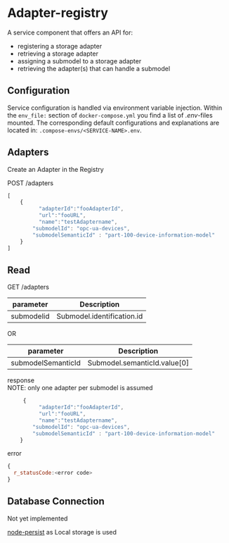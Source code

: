 # Adapter-registry

A service component that offers an API for:
 - registering a storage adapter
 - retrieving a storage adapter
 - assigning a submodel to a storage adapter
 - retrieving the adapter(s) that can  handle a submodel

## Configuration
Service configuration is handled via environment variable injection. Within the `env_file:` section of `docker-compose.yml` you find a list of _.env_-files mounted. The corresponding default configurations and explanations are located in: `.compose-envs/<SERVICE-NAME>.env`.


## Adapters
Create an Adapter in the Registry 


POST /adapters

```javascript
[
    {
          "adapterId":"fooAdapterId",
          "url":"fooURL",
          "name":"testAdaptername",
        "submodelId": "opc-ua-devices",
        "submodelSemanticId" : "part-100-device-information-model"
    }
]
```



## Read


GET /adapters

|   parameter         |      Description                 |
|   :-------:         | :-------------------:            |
|   submodelid        |  Submodel.identification.id      |

OR

|   parameter         |      Description                 |
|   :-------:         | :-------------------:            |
|  submodelSemanticId |  Submodel.semanticId.value[0]    |


response </br>
NOTE: only one adapter per submodel is assumed
```javascript
     {
          "adapterId":"fooAdapterId",
          "url":"fooURL",
          "name":"testAdaptername",
        "submodelId": "opc-ua-devices",
        "submodelSemanticId" : "part-100-device-information-model"
    }
```

error
```javascript
{
  r_statusCode:<error code>
}
```

## Database Connection

Not yet implemented

[node-persist](https://www.npmjs.com/package/node-persist) as Local storage is used
